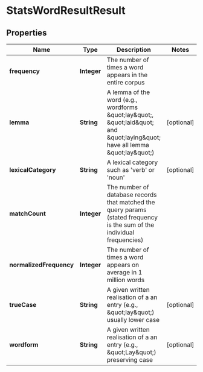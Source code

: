 
# StatsWordResultResult

## Properties
Name | Type | Description | Notes
------------ | ------------- | ------------- | -------------
**frequency** | **Integer** | The number of times a word appears in the entire corpus | 
**lemma** | **String** | A lemma of the word (e.g., wordforms \&quot;lay\&quot;, \&quot;laid\&quot; and \&quot;laying\&quot; have all lemma \&quot;lay\&quot;) |  [optional]
**lexicalCategory** | **String** | A lexical category such as &#39;verb&#39; or &#39;noun&#39; |  [optional]
**matchCount** | **Integer** | The number of database records that matched the query params (stated frequency is the sum of the individual frequencies) | 
**normalizedFrequency** | **Integer** | The number of times a word appears on average in 1 million words | 
**trueCase** | **String** | A given written realisation of a an entry (e.g., \&quot;lay\&quot;) usually lower case |  [optional]
**wordform** | **String** | A given written realisation of a an entry (e.g., \&quot;Lay\&quot;) preserving case |  [optional]



